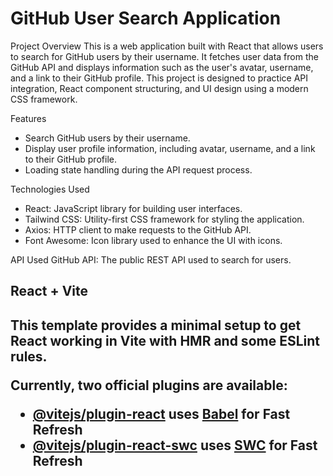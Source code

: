 # GitHub User Search Application
Project Overview
This is a web application built with React that allows users to search for GitHub users by their username. 
It fetches user data from the GitHub API and displays information such as the user's avatar, username, and a link to their GitHub profile. 
This project is designed to practice API integration, React component structuring, and UI design using a modern CSS framework.

Features
* Search GitHub users by their username.
* Display user profile information, including avatar, username, and a link to their GitHub profile.
* Loading state handling during the API request process.


Technologies Used
* React: JavaScript library for building user interfaces.
* Tailwind CSS: Utility-first CSS framework for styling the application.
* Axios: HTTP client to make requests to the GitHub API.
* Font Awesome: Icon library used to enhance the UI with icons.


API Used
GitHub API: The public REST API used to search for users.


 <h2>React + Vite<h2/>

This template provides a minimal setup to get React working in Vite with HMR and some ESLint rules.

Currently, two official plugins are available:

- [@vitejs/plugin-react](https://github.com/vitejs/vite-plugin-react/blob/main/packages/plugin-react/README.md) uses [Babel](https://babeljs.io/) for Fast Refresh
- [@vitejs/plugin-react-swc](https://github.com/vitejs/vite-plugin-react-swc) uses [SWC](https://swc.rs/) for Fast Refresh
